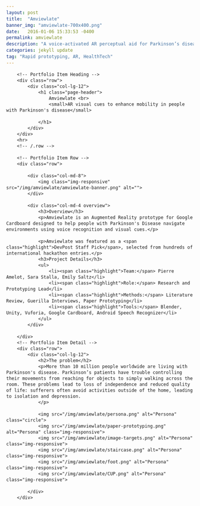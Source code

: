 ```yaml
---
layout: post
title:  "Amviewlate"
banner_img: "amviewlate-700x400.png"
date:   2016-01-06 15:33:53 -0400
permalink: amviewlate
description: "A voice-activated AR perceptual aid for Parkinson’s disease"
categories: jekyll update
tag: "Rapid prototyping, AR, HealthTech"
---
```


<div class="container post">

        <!-- Portfolio Item Heading -->
        <div class="row">
            <div class="col-lg-12">
                <h1 class="page-header">
                    Amviewlate <br>
                    <small>AR visual cues to enhance mobility in people with Parkinson's disease</small>

                </h1>
            </div>
        </div>
        <hr>
        <!-- /.row -->

        <!-- Portfolio Item Row -->
        <div class="row">

            <div class="col-md-8">
                <img class="img-responsive" src="/img/amviewlate/amviewlate-banner.png" alt="">
            </div>

            <div class="col-md-4 overview">
                <h3>Overview</h3>
                <p>Amviewlate is an Augmented Reality prototype for Google Cardboard designed to help people with Parkinson's Disease navigate environments using voice recognition and visual cues.</p>
                    
                <p>Amviewlate was featured as a <span class="highlight">DevPost Staff Pick</span>, selected from hundreds of international hackathon entries.</p>
                <h3>Project Details</h3>
                <ul>
                    <li><span class="highlight">Team:</span> Pierre Amelot, Sara Stalla, Emily Saltz</li>
                    <li><span class="highlight">Role:</span> Research and Prototyping Lead</li>
                    <li><span class="highlight">Methods:</span> Literature Review, Guerilla Interviews, Paper Prototyping</li>
                    <li><span class="highlight">Tools:</span> Blender, Unity, Vuforia, Google Cardboard, Android Speech Recognizer</li>
                </ul>
            </div>

        </div>
        <!-- Portfolio Item Detail -->
        <div class="row">
            <div class="col-lg-12">
                <h2>The problem</h2>
                <p>More than 10 million people worldwide are living with Parkinson's disease. Parkinson’s patients have trouble controlling their movements from reaching for objects to simply walking across the room. These problems lead to loss of independence and reduced quality of life: sufferers often avoid activities outside of the home, leading to isolation and depression.
                </p>
                
                <img src="/img/amviewlate/persona.png" alt="Persona" class="circle">
                <img src="/img/amviewlate/paper-prototyping.png" alt="Persona" class="img-responsive">
                <img src="/img/amviewlate/image-targets.png" alt="Persona" class="img-responsive">
                <img src="/img/amviewlate/staircase.png" alt="Persona" class="img-responsive">
                <img src="/img/amviewlate/foot.png" alt="Persona" class="img-responsive">
                <img src="/img/amviewlate/CUP.png" alt="Persona" class="img-responsive">
                
            </div>
        </div>